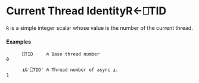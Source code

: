 




<h1 class="heading"><span class="name">Current Thread Identity</span><span class="command">R←⎕TID</span></h1>

`R` is a simple integer scalar whose value is the number of the current thread.

#### Examples
```apl
      ⎕TID     ⍝ Base thread number
0
 
      ⍎&'⎕TID' ⍝ Thread number of async ⍎.
1
```



